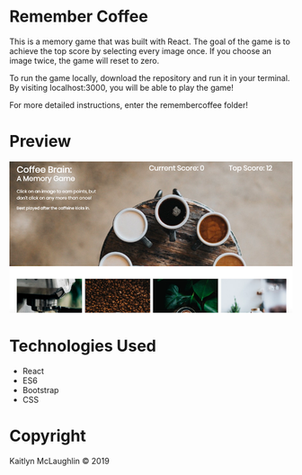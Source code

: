 # Remember Coffee
This is a memory game that was built with React. The goal of the game is to achieve the top score by selecting every image once. If you choose an image twice, the game will reset to zero.

To run the game locally, download the repository and run it in your terminal. By visiting localhost:3000, you will be able to play the game!

For more detailed instructions, enter the remembercoffee folder! 

# Preview

![alt text](preview.png)


# Technologies Used
* React
* ES6
* Bootstrap
* CSS

# Copyright

Kaitlyn McLaughlin &copy; 2019
